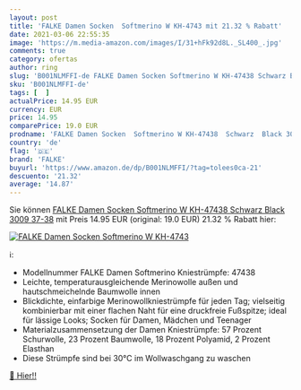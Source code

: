 ```yaml
---
layout: post
title: 'FALKE Damen Socken  Softmerino W KH-4743 mit 21.32 % Rabatt'
date: 2021-03-06 22:55:35
image: 'https://m.media-amazon.com/images/I/31+hFk92d8L._SL400_.jpg'
comments: true
category: ofertas
author: ring
slug: 'B001NLMFFI-de FALKE Damen Socken Softmerino W KH-47438 Schwarz Black...'
sku: 'B001NLMFFI-de'
tags: [  ]
actualPrice: 14.95 EUR
currency: EUR
price: 14.95
comparePrice: 19.0 EUR
prodname: 'FALKE Damen Socken  Softmerino W KH-47438  Schwarz  Black 3009   37-38'
country: 'de'
flag: '🇩🇪'
brand: 'FALKE'
buyurl: 'https://www.amazon.de/dp/B001NLMFFI/?tag=tolees0ca-21'
descuento: '21.32'
average: '14.87'
---
```


Sie können [FALKE Damen Socken  Softmerino W KH-47438  Schwarz  Black 3009   37-38](https://www.amazon.de/dp/B001NLMFFI/?tag=tolees0ca-21) mit Preis 14.95 EUR (original: 19.0 EUR) 21.32 % Rabatt hier:

[![FALKE Damen Socken  Softmerino W KH-4743](https://m.media-amazon.com/images/I/31+hFk92d8L._SL400_.jpg)](https://www.amazon.de/dp/B001NLMFFI/?tag=tolees0ca-21)

ℹ️:

- Modellnummer FALKE Damen Softmerino Kniestrümpfe: 47438
- Leichte, temperaturausgleichende Merinowolle außen und hautschmeichelnde Baumwolle innen
- Blickdichte, einfarbige Merinowollkniestrümpfe für jeden Tag; vielseitig kombinierbar mit einer flachen Naht für eine druckfreie Fußspitze; ideal für lässige Looks; Socken für Damen, Mädchen und Teenager
- Materialzusammensetzung der Damen Kniestrümpfe: 57 Prozent Schurwolle, 23 Prozent Baumwolle, 18 Prozent Polyamid, 2 Prozent Elasthan
- Diese Strümpfe sind bei 30°C im Wollwaschgang zu waschen

[🛒 Hier!!](https://www.amazon.de/dp/B001NLMFFI/?tag=tolees0ca-21)
